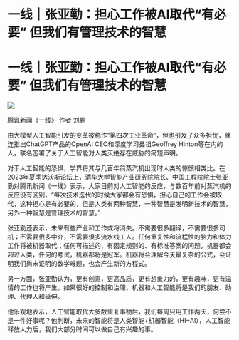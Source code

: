 # 一线｜张亚勤：担心工作被AI取代“有必要” 但我们有管理技术的智慧

# 一线｜张亚勤：担心工作被AI取代“有必要” 但我们有管理技术的智慧

![](https://inews.gtimg.com/om_bt/OalZEqN9RcNNKijG2g44AuNHec4mdMeb2uKi7FKDQS-9kAA/1000)

腾讯新闻《一线》 作者 刘鹏

由大模型人工智能引发的变革被称作“第四次工业革命”，但也引发了众多担忧，就连推出ChatGPT产品的OpenAI CEO和深度学习鼻祖Geoffrey
Hinton等在内的人，联名签署了关于人工智能对人类灭绝存在威胁的简短声明。

对于人工智能的恐惧，学界将其与几百年前蒸汽机出现时人类的惊慌相类比。在2023年夏季达沃斯论坛上，清华大学智能产业研究院院长、中国工程院院士张亚勤对腾讯新闻《一线》表示，大家目前对人工智能的反应，与数百年前对蒸汽机的反应没有区别，“每次技术迭代的时候大家都会有恐惧，担心自己的工作会被取代，这种担心是有必要的，但是人类有两种智慧，一种智慧是发明新技术的智慧，另外一种智慧是管理技术的智慧。”

张亚勤还表示，未来有些产业和工作或将消失。不需要很多翻译，不需要很多司机；不需要很多中介，不需要很多流水线工人。任何重复性和流程性的脑力和体力工作将被机器取代；任何可描述的、有固定规则的、有标准答案的问题，机器都会超过人类，任何的考试，机器都将是冠军。机器将会理解今天最复杂的公式，会证明我们尚未证明的数学难题，也会产生新的方程式。

另一方面，张亚勤认为，更有创意，更高品质，更有想象力的，更有趣味，更有温情的工作也将产生。如果很好的控制和治理，机器和人工智能将是我们的朋友、助理、代理人和延伸。

他乐观地表示，人工智能取代大多数重复事物后，我们每周只用工作两天，何尝不是一件好事呢？他判断，未来的智能将是人类智能+机器智能（HI+AI），人工智能释放人力后，我们大部分时间可以做自己有兴趣的事。

